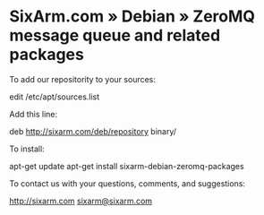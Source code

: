 # SixArm.com » Debian » ZeroMQ message queue and related packages

To add our repositority to your sources:

   edit /etc/apt/sources.list

Add this line:

   deb http://sixarm.com/deb/repository binary/

To install:

   apt-get update
   apt-get install sixarm-debian-zeromq-packages

To contact us with your questions, comments, and suggestions:

   http://sixarm.com
   sixarm@sixarm.com
